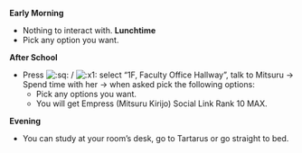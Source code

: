 **Early Morning**

- Nothing to interact with.
  **Lunchtime**
- Pick any option you want.

**After School**

- Press ![:sq:](/assets/square.png) / ![:x1:](/assets/x1.png) select “1F, Faculty Office Hallway”, talk to Mitsuru -> Spend time with her -> when asked pick the following options:
  - Pick any options you want.
  - You will get Empress (Mitsuru Kirijo) Social Link Rank 10 MAX.

**Evening**

- You can study at your room’s desk, go to Tartarus or go straight to bed.
